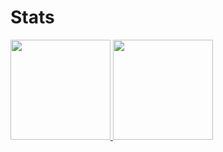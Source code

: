 # Stats
<div>
  <a href="https://github.com/macielbombonato">
    <img height="160em" src="https://github-readme-stats.vercel.app/api?username=macielbombonato&show_icons=true&include_all_commits=true&count_private=true&theme=transparent&border_radius=5&disable_animations=false&show_owner=true" / >
    <img height="160em" src="https://github-readme-stats.vercel.app/api/top-langs/?username=macielbombonato&layout=compact&langs_count=10&theme=transparent&border_radius=5" / >
  </a>
</div>
